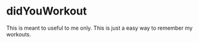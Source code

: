 # didYouWorkout
This is meant to useful to me only. This is just a easy way to remember my workouts.